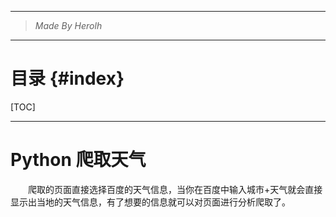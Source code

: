 ----------------------------------------------
> *Made By Herolh*
----------------------------------------------

# 目录 {#index}
[TOC]











--------------------------------------------

# Python 爬取天气

&emsp;&emsp;爬取的页面直接选择百度的天气信息，当你在百度中输入城市+天气就会直接显示出当地的天气信息，有了想要的信息就可以对页面进行分析爬取了。

